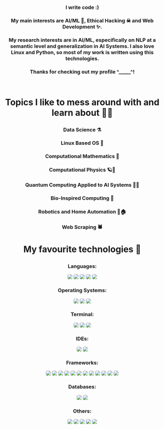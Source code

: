 
### <p align="center"> I write code :) </p>
### <p align="center"> My main interests are AI/ML 🤖, Ethical Hacking ☠ and Web Development ✨. </p>
### <p align="center"> My research interests are in AI/ML, especifically on NLP at a semantic level and generalization in AI Systems. I also love Linux and Python, so most of my work is written using this technologies. </p>
### <p align="center"> Thanks for checking out my profile ^_____^! </p>
<br>

# <p align="center"> Topics I like to mess around with and learn about 👨‍💻 </p>
### <p align="center"> Data Science ⚗ </p>
### <p align="center"> Linux Based OS 🐧 </p>
### <p align="center"> Computational Mathematics 🧮 </p>
### <p align="center"> Computational Physics 🪐🌌 </p>
### <p align="center"> Quantum Computing Applied to AI Systems 🤖🌌 </p>
### <p align="center"> Bio-Inspired Computing 🧬 </p>
### <p align="center"> Robotics and Home Automation 🤖🏠 </p>
### <p align="center"> Web Scraping 🕷 </p>

# <p align="center"> My favourite technologies 👾 </p>
### <p align="center"> Languages: </p>
<p align="center">
<img src="https://img.shields.io/badge/Python-3776AB?style=for-the-badge&logo=python&logoColor=white" style="border-radius:4px;">
<img src="https://img.shields.io/badge/JavaScript-F7DF1E?style=for-the-badge&logo=javascript&logoColor=black" style="border-radius:4px;">
<img src="https://img.shields.io/badge/HTML5-E34F26?style=for-the-badge&logo=html5&logoColor=white" style="border-radius:4px;">
<img src="https://img.shields.io/badge/CSS3-1572B6?style=for-the-badge&logo=css3&logoColor=white"  style="border-radius:4px;">
<img src="https://img.shields.io/badge/Shell_Script-121011?style=for-the-badge&logo=gnu-bash&logoColor=white"  style="border-radius:4px;">
</p>
 
### <p align="center">Operating Systems: </p>
<p align="center">
<img src="https://img.shields.io/badge/Kali_Linux-557C94?style=for-the-badge&logo=kali-linux&logoColor=white"  style="border-radius:4px;">
<img src="https://img.shields.io/badge/Ubuntu-E95420?style=for-the-badge&logo=ubuntu&logoColor=white"  style="border-radius:4px;">
<img src="https://img.shields.io/badge/Windows-0078D6?style=for-the-badge&logo=windows&logoColor=white"  style="border-radius:4px;">
</p>

### <p align="center">Terminal: </p>
<p align="center">
<img src="https://img.shields.io/badge/GIT-E44C30?style=for-the-badge&logo=git&logoColor=white"  style="border-radius:4px;">
<img src="https://img.shields.io/badge/GNU%20Bash-4EAA25?style=for-the-badge&logo=GNU%20Bash&logoColor=white"  style="border-radius:4px;">
<img src="https://img.shields.io/badge/PowerShell-5391FE?style=for-the-badge&logo=PowerShell&logoColor=white"  style="border-radius:4px;">
</p>

### <p align="center">IDEs: </p>
<p align="center">
<img src="https://img.shields.io/badge/VIM-%2311AB00.svg?&style=for-the-badge&logo=vim&logoColor=white"  style="border-radius:4px;">
<img src="https://img.shields.io/badge/Visual_Studio_Code-0078D4?style=for-the-badge&logo=visual%20studio%20code&logoColor=white"  style="border-radius:4px;">
</p>

### <p align="center">Frameworks: </p>
<p align="center">
<img src="https://img.shields.io/badge/Django-092E20?style=for-the-badge&logo=django&logoColor=white"  style="border-radius:4px;">
<img src="https://img.shields.io/badge/Angular-DD0031?style=for-the-badge&logo=angular&logoColor=white"  style="border-radius:4px;">
<img src="https://img.shields.io/badge/Bootstrap-563D7C?style=for-the-badge&logo=bootstrap&logoColor=white"  style="border-radius:4px;">
<img src="https://img.shields.io/badge/Flask-000000?style=for-the-badge&logo=flask&logoColor=white"  style="border-radius:4px;">
<img src="https://img.shields.io/badge/PyTorch-EE4C2C?style=for-the-badge&logo=PyTorch&logoColor=white"  style="border-radius:4px;">
<img src="https://img.shields.io/badge/Pandas-2C2D72?style=for-the-badge&logo=pandas&logoColor=white"  style="border-radius:4px;">
<img src="https://img.shields.io/badge/Numpy-777BB4?style=for-the-badge&logo=numpy&logoColor=white"  style="border-radius:4px;">
<img src="https://img.shields.io/badge/scikit_learn-F7931E?style=for-the-badge&logo=scikit-learn&logoColor=white"  style="border-radius:4px;">
<img src="https://img.shields.io/badge/SciPy-654FF0?style=for-the-badge&logo=SciPy&logoColor=white"  style="border-radius:4px;">
<img src="https://img.shields.io/badge/Jupyter-F37626.svg?&style=for-the-badge&logo=Jupyter&logoColor=white"  style="border-radius:4px;">
<img src="https://img.shields.io/badge/Selenium-43B02A?style=for-the-badge&logo=Selenium&logoColor=white"  style="border-radius:4px;">
<img src="https://img.shields.io/badge/Plotly-239120?style=for-the-badge&logo=plotly&logoColor=white"  style="border-radius:4px;">
</p>

### <p align="center">Databases: </p>
<p align="center">
<img src="https://img.shields.io/badge/MongoDB-4EA94B?style=for-the-badge&logo=mongodb&logoColor=white"  style="border-radius:4px;">
<img src="https://img.shields.io/badge/PostgreSQL-316192?style=for-the-badge&logo=postgresql&logoColor=white"  style="border-radius:4px;">
</p>

### <p align="center">Others: </p>
<p align="center">
<img src="https://img.shields.io/badge/Amazon_AWS-FF9900?style=for-the-badge&logo=amazonaws&logoColor=white"  style="border-radius:4px;">
<img src="https://img.shields.io/badge/InVision-FF3366?style=for-the-badge&logo=InVision&logoColor=white"  style="border-radius:4px;">
<img src="https://img.shields.io/badge/Raspberry%20Pi-A22846?style=for-the-badge&logo=Raspberry%20Pi&logoColor=white"  style="border-radius:4px;">
<img src="https://img.shields.io/badge/Google_chrome-4285F4?style=for-the-badge&logo=Google-chrome&logoColor=white"  style="border-radius:4px;">
<img src="https://img.shields.io/badge/Firefox_Browser-FF7139?style=for-the-badge&logo=Firefox-Browser&logoColor=white"  style="border-radius:4px;">
</p>
